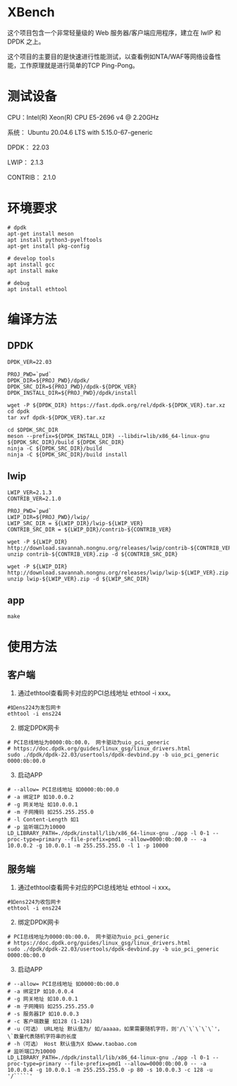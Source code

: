 # XBench

这个项目包含一个非常轻量级的 Web 服务器/客户端应用程序，建立在 lwIP 和 DPDK 之上。

这个项目的主要目的是快速进行性能测试，以查看例如NTA/WAF等网络设备性能，工作原理就是进行简单的TCP Ping-Pong。

# 测试设备

CPU：Intel(R) Xeon(R) CPU E5-2696 v4 @ 2.20GHz

系统： Ubuntu 20.04.6 LTS with 5.15.0-67-generic

DPDK： 22.03

LWIP： 2.1.3

CONTRIB： 2.1.0

# 环境要求

```
# dpdk
apt-get install meson
apt install python3-pyelftools
apt-get install pkg-config

# develop tools
apt install gcc
apt install make   

# debug
apt install ethtool
```

# 编译方法
## DPDK
```
DPDK_VER=22.03

PROJ_PWD=`pwd`
DPDK_DIR=${PROJ_PWD}/dpdk/
DPDK_SRC_DIR=${PROJ_PWD}/dpdk-${DPDK_VER}
DPDK_INSTALL_DIR=${PROJ_PWD}/dpdk/install

wget -P ${DPDK_DIR} https://fast.dpdk.org/rel/dpdk-${DPDK_VER}.tar.xz
cd dpdk
tar xvf dpdk-${DPDK_VER}.tar.xz

cd $DPDK_SRC_DIR
meson --prefix=${DPDK_INSTALL_DIR} --libdir=lib/x86_64-linux-gnu ${DPDK_SRC_DIR}/build ${DPDK_SRC_DIR}
ninja -C ${DPDK_SRC_DIR}/build
ninja -C ${DPDK_SRC_DIR}/build install
```

## lwip
```
LWIP_VER=2.1.3
CONTRIB_VER=2.1.0

PROJ_PWD=`pwd`
LWIP_DIR=${PROJ_PWD}/lwip/
LWIP_SRC_DIR = ${LWIP_DIR}/lwip-${LWIP_VER}
CONTRIB_SRC_DIR = ${LWIP_DIR}/contrib-${CONTRIB_VER}

wget -P ${LWIP_DIR} http://download.savannah.nongnu.org/releases/lwip/contrib-${CONTRIB_VER}.zip
unzip contrib-${CONTRIB_VER}.zip -d ${CONTRIB_SRC_DIR}

wget -P ${LWIP_DIR} http://download.savannah.nongnu.org/releases/lwip/lwip-${LWIP_VER}.zip
unzip lwip-${LWIP_VER}.zip -d ${LWIP_SRC_DIR}
```

## app
```
make
```


# 使用方法
## 客户端
1. 通过ethtool查看网卡对应的PCI总线地址 ethtool -i xxx。
```
#如ens224为发包网卡
ethtool -i ens224
```

2. 绑定DPDK网卡
```
# PCI总线地址为0000:0b:00.0， 网卡驱动为uio_pci_generic
# https://doc.dpdk.org/guides/linux_gsg/linux_drivers.html
sudo ./dpdk/dpdk-22.03/usertools/dpdk-devbind.py -b uio_pci_generic 0000:0b:00.0
```

3. 启动APP
```
# --allow= PCI总线地址 如0000:0b:00.0
# -a 绑定IP 如10.0.0.2
# -g 网关地址 如10.0.0.1
# -m 子网掩码 如255.255.255.0
# -l Content-Length 如1
# -p 监听端口为10000
LD_LIBRARY_PATH=./dpdk/install/lib/x86_64-linux-gnu ./app -l 0-1 --proc-type=primary --file-prefix=pmd1 --allow=0000:0b:00.0 -- -a 10.0.0.2 -g 10.0.0.1 -m 255.255.255.0 -l 1 -p 10000
```

## 服务端
1. 通过ethtool查看网卡对应的PCI总线地址 ethtool -i xxx。
```
#如ens224为收包网卡
ethtool -i ens224
```

2. 绑定DPDK网卡
```
# PCI总线地址为0000:0b:00.0， 网卡驱动为uio_pci_generic
# https://doc.dpdk.org/guides/linux_gsg/linux_drivers.html
sudo ./dpdk/dpdk-22.03/usertools/dpdk-devbind.py -b uio_pci_generic 0000:0b:00.0
```

3. 启动APP
```
# --allow= PCI总线地址 如0000:0b:00.0
# -a 绑定IP 如10.0.0.4
# -g 网关地址 如10.0.0.1
# -m 子网掩码 如255.255.255.0
# -s 服务器IP 如10.0.0.3
# -c 客户端数量 如128 (1-128)
# -u（可选） URL地址 默认值为/ 如/aaaaa，如果需要随机字符，则'/\`\`\`\`\`'， \`数量代表随机字符串的长度
# -h（可选） Host 默认值为X 如www.taobao.com 
# 监听端口为10000
LD_LIBRARY_PATH=./dpdk/install/lib/x86_64-linux-gnu ./app -l 0-1 --proc-type=primary --file-prefix=pmd1 --allow=0000:0b:00.0 -- -a 10.0.0.4 -g 10.0.0.1 -m 255.255.255.0 -p 80 -s 10.0.0.3 -c 128 -u '/`````'
```


